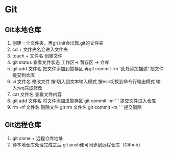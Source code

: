 # Git

## Git本地仓库
1. 创建一个文件夹，再git init会出现.git的文件夹
2. cd + 文件夹名会进入文件夹
3. touch + 文件名 创建文件
4. git status 查看文件状态        工作区-> 暂存区 -> 仓库
5. git add 文件名 把文件添加到暂存区
   再git commit -m '此处添加描述'  把文件提交到仓库
6. vi 文件名  修改文件
   按i切入到文本输入模式
   按esc切换到命令行输出模式  输入:wq完成修改
7. cat 文件名 查看文件内容
8. git add 文件名 将文件添加进暂存区 git commit -m '  ' 提交文件进入仓库
9. rm -rf 文件名   删除文件
   git rm 文件名
   git commit -m ' ' 提交删除

## Git远程仓库
1. git clone + 远程仓库地址
2. 待本地仓库处理完成之后 git push便可同步到远程仓库（Github）

